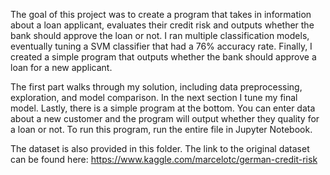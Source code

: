 The goal of this project was to create a program that takes in information about a loan applicant, evaluates their credit risk and outputs whether the bank should approve the loan or not. I ran multiple classification models, eventually tuning a SVM classifier that had a 76% accuracy rate. Finally, I created a simple program that outputs whether the bank should approve a loan for a new applicant. 

The first part walks through my solution, including data preprocessing, exploration, and model comparison. In the next section I tune my final model. Lastly, there is a simple program at the bottom. You can enter data about a new customer and the program will output whether they quality for a loan or not. To run this program, run the entire file in Jupyter Notebook. 

The dataset is also provided in this folder. The link to the original dataset can be found here: https://www.kaggle.com/marcelotc/german-credit-risk
